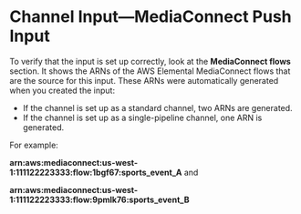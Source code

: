 # Channel Input—MediaConnect Push Input<a name="input-mediaconnect-push"></a>

To verify that the input is set up correctly, look at the **MediaConnect flows** section\. It shows the ARNs of the AWS Elemental MediaConnect flows that are the source for this input\. These ARNs were automatically generated when you created the input:
+ If the channel is set up as a standard channel, two ARNs are generated\.
+ If the channel is set up as a single\-pipeline channel, one ARN is generated\. 

For example:

**arn:aws:mediaconnect:us\-west\-1:111122223333:flow:1bgf67:sports\_event\_A** and

**arn:aws:mediaconnect:us\-west\-1:111122223333:flow:9pmlk76:sports\_event\_B**